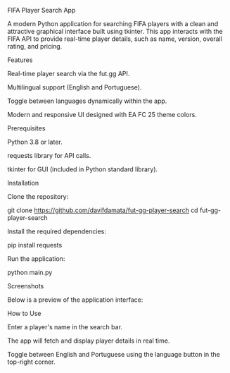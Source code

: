 FIFA Player Search App

A modern Python application for searching FIFA players with a clean and attractive graphical interface built using tkinter. This app interacts with the FIFA API to provide real-time player details, such as name, version, overall rating, and pricing.

Features

Real-time player search via the fut.gg API.

Multilingual support (English and Portuguese).

Toggle between languages dynamically within the app.

Modern and responsive UI designed with EA FC 25 theme colors.

Prerequisites

Python 3.8 or later.

requests library for API calls.

tkinter for GUI (included in Python standard library).

Installation

Clone the repository:

git clone <https://github.com/davifdamata/fut-gg-player-search>
cd fut-gg-player-search

Install the required dependencies:

pip install requests

Run the application:

python main.py

Screenshots

Below is a preview of the application interface:




How to Use

Enter a player's name in the search bar.

The app will fetch and display player details in real time.

Toggle between English and Portuguese using the language button in the top-right corner.
